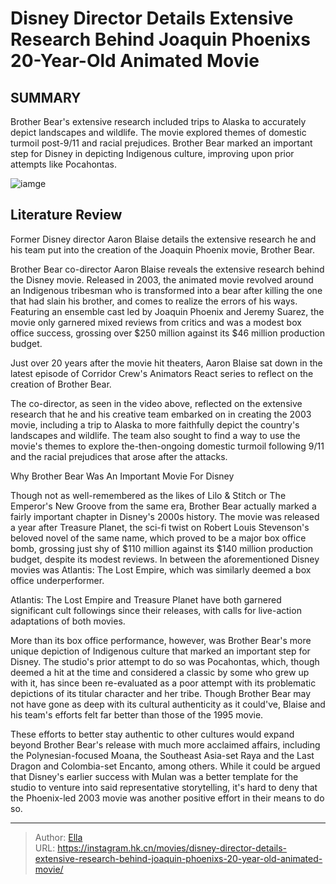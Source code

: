 # Disney Director Details Extensive Research Behind Joaquin Phoenixs 20-Year-Old Animated Movie


## SUMMARY 



  Brother Bear&#39;s extensive research included trips to Alaska to accurately depict landscapes and wildlife.   The movie explored themes of domestic turmoil post-9/11 and racial prejudices.   Brother Bear marked an important step for Disney in depicting Indigenous culture, improving upon prior attempts like Pocahontas.  

![iamge](https://static1.srcdn.com/wordpress/wp-content/uploads/2024/01/brother-bear-header.jpg)

## Literature Review

Former Disney director Aaron Blaise details the extensive research he and his team put into the creation of the Joaquin Phoenix movie, Brother Bear.




Brother Bear co-director Aaron Blaise reveals the extensive research behind the Disney movie. Released in 2003, the animated movie revolved around an Indigenous tribesman who is transformed into a bear after killing the one that had slain his brother, and comes to realize the errors of his ways. Featuring an ensemble cast led by Joaquin Phoenix and Jeremy Suarez, the movie only garnered mixed reviews from critics and was a modest box office success, grossing over $250 million against its $46 million production budget.




Just over 20 years after the movie hit theaters, Aaron Blaise sat down in the latest episode of Corridor Crew&#39;s Animators React series to reflect on the creation of Brother Bear.


 

The co-director, as seen in the video above, reflected on the extensive research that he and his creative team embarked on in creating the 2003 movie, including a trip to Alaska to more faithfully depict the country&#39;s landscapes and wildlife. The team also sought to find a way to use the movie&#39;s themes to explore the-then-ongoing domestic turmoil following 9/11 and the racial prejudices that arose after the attacks.


 Why Brother Bear Was An Important Movie For Disney 
         




Though not as well-remembered as the likes of Lilo &amp; Stitch or The Emperor&#39;s New Groove from the same era, Brother Bear actually marked a fairly important chapter in Disney&#39;s 2000s history. The movie was released a year after Treasure Planet, the sci-fi twist on Robert Louis Stevenson&#39;s beloved novel of the same name, which proved to be a major box office bomb, grossing just shy of $110 million against its $140 million production budget, despite its modest reviews. In between the aforementioned Disney movies was Atlantis: The Lost Empire, which was similarly deemed a box office underperformer.



Atlantis: The Lost Empire and Treasure Planet have both garnered significant cult followings since their releases, with calls for live-action adaptations of both movies.




More than its box office performance, however, was Brother Bear&#39;s more unique depiction of Indigenous culture that marked an important step for Disney. The studio&#39;s prior attempt to do so was Pocahontas, which, though deemed a hit at the time and considered a classic by some who grew up with it, has since been re-evaluated as a poor attempt with its problematic depictions of its titular character and her tribe. Though Brother Bear may not have gone as deep with its cultural authenticity as it could&#39;ve, Blaise and his team&#39;s efforts felt far better than those of the 1995 movie.




These efforts to better stay authentic to other cultures would expand beyond Brother Bear&#39;s release with much more acclaimed affairs, including the Polynesian-focused Moana, the Southeast Asia-set Raya and the Last Dragon and Colombia-set Encanto, among others. While it could be argued that Disney&#39;s earlier success with Mulan was a better template for the studio to venture into said representative storytelling, it&#39;s hard to deny that the Phoenix-led 2003 movie was another positive effort in their means to do so.



---

> Author: [Ella](https://instagram.hk.cn/)  
> URL: https://instagram.hk.cn/movies/disney-director-details-extensive-research-behind-joaquin-phoenixs-20-year-old-animated-movie/  

